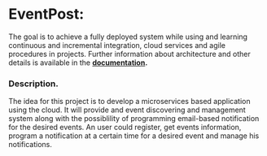 # EventPost:

The goal is to achieve a fully deployed system while using and learning continuous and incremental integration, cloud services and agile procedures in projects. 
Further information about architecture and other details is available in the __[documentation](https://carlos-el.github.io/EventPost-CCProject/index).__

### Description.
The idea for this project is to develop a microservices based application using the cloud.
It will provide and event discovering and management system along with the possiblility of programming email-based notification for the desired events.
An user could register, get events information, program a notification at a certain time for a desired event and manage his notifications.



